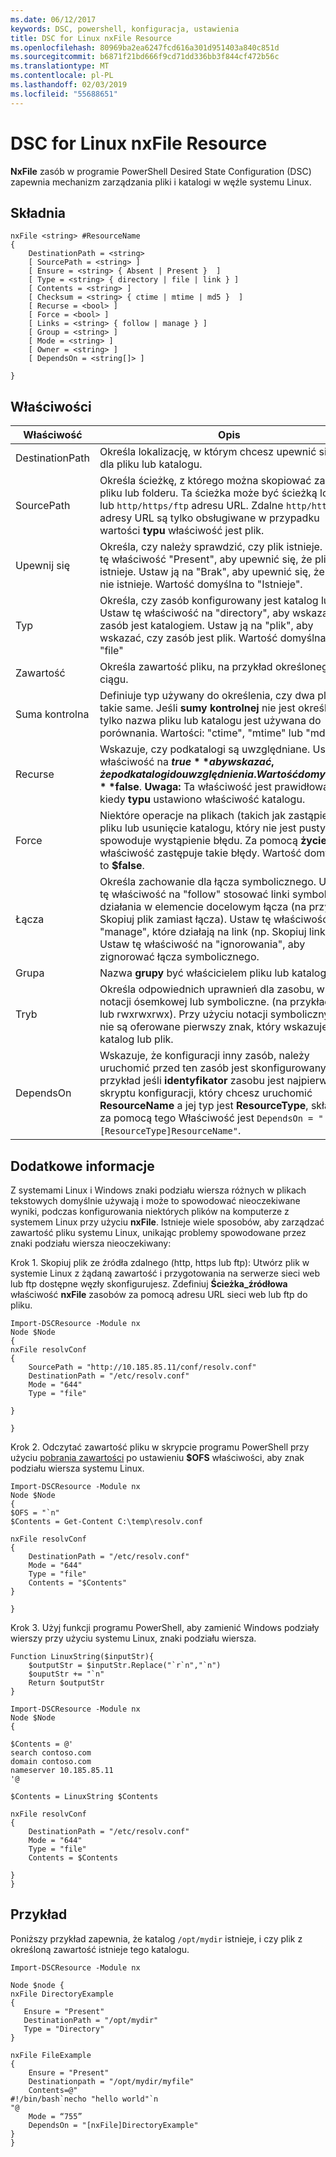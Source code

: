 ```yaml
---
ms.date: 06/12/2017
keywords: DSC, powershell, konfiguracja, ustawienia
title: DSC for Linux nxFile Resource
ms.openlocfilehash: 80969ba2ea6247fcd616a301d951403a840c851d
ms.sourcegitcommit: b6871f21bd666f9cd71dd336bb3f844cf472b56c
ms.translationtype: MT
ms.contentlocale: pl-PL
ms.lasthandoff: 02/03/2019
ms.locfileid: "55688651"
---
```

# <a name="dsc-for-linux-nxfile-resource"></a>DSC for Linux nxFile Resource

**NxFile** zasób w programie PowerShell Desired State Configuration (DSC) zapewnia mechanizm zarządzania pliki i katalogi w węźle systemu Linux.

## <a name="syntax"></a>Składnia

```
nxFile <string> #ResourceName
{
    DestinationPath = <string>
    [ SourcePath = <string> ]
    [ Ensure = <string> { Absent | Present }  ]
    [ Type = <string> { directory | file | link } ]
    [ Contents = <string> ]
    [ Checksum = <string> { ctime | mtime | md5 }  ]
    [ Recurse = <bool> ]
    [ Force = <bool> ]
    [ Links = <string> { follow | manage } ]
    [ Group = <string> ]
    [ Mode = <string> ]
    [ Owner = <string> ]
    [ DependsOn = <string[]> ]

}
```

## <a name="properties"></a>Właściwości

|  Właściwość |  Opis |
|---|---|
| DestinationPath| Określa lokalizację, w którym chcesz upewnić się, stan dla pliku lub katalogu.|
| SourcePath| Określa ścieżkę, z którego można skopiować zasobu pliku lub folderu. Ta ścieżka może być ścieżką lokalną lub `http/https/ftp` adresu URL. Zdalne `http/https/ftp` adresy URL są tylko obsługiwane w przypadku wartości **typu** właściwość jest plik.|
| Upewnij się| Określa, czy należy sprawdzić, czy plik istnieje. Ustaw tę właściwość "Present", aby upewnić się, że plik istnieje. Ustaw ją na "Brak", aby upewnić się, że plik nie istnieje. Wartość domyślna to "Istnieje".|
| Typ| Określa, czy zasób konfigurowany jest katalog lub plik. Ustaw tę właściwość na "directory", aby wskazać, czy zasób jest katalogiem. Ustaw ją na "plik", aby wskazać, czy zasób jest plik. Wartość domyślna to "file"|
| Zawartość| Określa zawartość pliku, na przykład określonego ciągu.|
| Suma kontrolna| Definiuje typ używany do określenia, czy dwa pliki są takie same. Jeśli **sumy kontrolnej** nie jest określona, tylko nazwa pliku lub katalogu jest używana do porównania. Wartości: "ctime", "mtime" lub "md5".|
| Recurse| Wskazuje, czy podkatalogi są uwzględniane. Ustaw tę właściwość na **$true** aby wskazać, że podkatalogi do uwzględnienia. Wartość domyślna to **$false**. **Uwaga:** Ta właściwość jest prawidłowa tylko kiedy **typu** ustawiono właściwość katalogu.|
| Force| Niektóre operacje na plikach (takich jak zastąpienie pliku lub usunięcie katalogu, który nie jest pusty) spowoduje wystąpienie błędu. Za pomocą **życie** właściwość zastępuje takie błędy. Wartość domyślna to **$false**.|
| Łącza| Określa zachowanie dla łącza symbolicznego. Ustaw tę właściwość na "follow" stosować linki symboliczne i działania w elemencie docelowym łącza (na przykład. Skopiuj plik zamiast łącza). Ustaw tę właściwość na "manage", które działają na link (np. Skopiuj link, sam). Ustaw tę właściwość na "ignorowania", aby zignorować łącza symbolicznego.|
| Grupa| Nazwa **grupy** być właścicielem pliku lub katalogu.|
| Tryb| Określa odpowiednich uprawnień dla zasobu, w notacji ósemkowej lub symboliczne. (na przykład 777 lub rwxrwxrwx). Przy użyciu notacji symbolicznych, nie są oferowane pierwszy znak, który wskazuje katalog lub plik.|
| DependsOn | Wskazuje, że konfiguracji inny zasób, należy uruchomić przed ten zasób jest skonfigurowany. Na przykład jeśli **identyfikator** zasobu jest najpierw blok skryptu konfiguracji, który chcesz uruchomić **ResourceName** a jej typ jest **ResourceType**, składnia za pomocą tego Właściwość jest `DependsOn = "[ResourceType]ResourceName"`.|

## <a name="additional-information"></a>Dodatkowe informacje


Z systemami Linux i Windows znaki podziału wiersza różnych w plikach tekstowych domyślnie używają i może to spowodować nieoczekiwane wyniki, podczas konfigurowania niektórych plików na komputerze z systemem Linux przy użyciu __nxFile__. Istnieje wiele sposobów, aby zarządzać zawartość pliku systemu Linux, unikając problemy spowodowane przez znaki podziału wiersza nieoczekiwany:

Krok 1. Skopiuj plik ze źródła zdalnego (http, https lub ftp): Utwórz plik w systemie Linux z żądaną zawartość i przygotowania na serwerze sieci web lub ftp dostępne węzły skonfigurujesz. Zdefiniuj __Ścieżka_źródłowa__ właściwość __nxFile__ zasobów za pomocą adresu URL sieci web lub ftp do pliku.

```
Import-DSCResource -Module nx
Node $Node
{
nxFile resolvConf
{
    SourcePath = "http://10.185.85.11/conf/resolv.conf"
    DestinationPath = "/etc/resolv.conf"
    Mode = "644"
    Type = "file"

}

}
```


Krok 2. Odczytać zawartość pliku w skrypcie programu PowerShell przy użyciu [pobrania zawartości](https://technet.microsoft.com/library/hh849787.aspx) po ustawieniu __$OFS__ właściwości, aby znak podziału wiersza systemu Linux.


```
Import-DSCResource -Module nx
Node $Node
{
$OFS = "`n"
$Contents = Get-Content C:\temp\resolv.conf

nxFile resolvConf
{
    DestinationPath = "/etc/resolv.conf"
    Mode = "644"
    Type = "file"
    Contents = "$Contents"
}

}
```


Krok 3. Użyj funkcji programu PowerShell, aby zamienić Windows podziały wierszy przy użyciu systemu Linux, znaki podziału wiersza.

```
Function LinuxString($inputStr){
    $outputStr = $inputStr.Replace("`r`n","`n")
    $ouputStr += "`n"
    Return $outputStr
}

Import-DSCResource -Module nx
Node $Node
{

$Contents = @'
search contoso.com
domain contoso.com
nameserver 10.185.85.11
'@

$Contents = LinuxString $Contents

nxFile resolvConf
{
    DestinationPath = "/etc/resolv.conf"
    Mode = "644"
    Type = "file"
    Contents = $Contents

}
}
```

## <a name="example"></a>Przykład

Poniższy przykład zapewnia, że katalog `/opt/mydir` istnieje, i czy plik z określoną zawartość istnieje tego katalogu.

```
Import-DSCResource -Module nx

Node $node {
nxFile DirectoryExample
{
   Ensure = "Present"
   DestinationPath = "/opt/mydir"
   Type = "Directory"
}

nxFile FileExample
{
    Ensure = "Present"
    Destinationpath = "/opt/mydir/myfile"
    Contents=@"
#!/bin/bash`necho "hello world"`n
"@
    Mode = “755”
    DependsOn = "[nxFile]DirectoryExample"
}
}
```